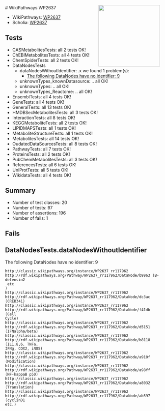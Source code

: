 <img style="float: right; width: 200px" src="https://upload.wikimedia.org/wikipedia/commons/thumb/8/83/Wplogo_with_text_500.png/640px-Wplogo_with_text_500.png" />
# WikiPathways WP2637

* WikiPathways: [WP2637](https://wikipathways.org/pathways/WP2637)
* Scholia: [WP2637](https://scholia.toolforge.org/wikipathways/WP2637)
## Tests
* CASMetabolitesTests: all 2 tests OK!
* ChEBIMetabolitesTests: all 4 tests OK!
* ChemSpiderTests: all 2 tests OK!
* DataNodesTests
    * dataNodesWithoutIdentifier: .x we found 1 problem(s):
        * [The following DataNodes have no identifier: 9](#d2d32fa8)
    * unknownTypes_knownDatasource: .. all OK!
    * unknownTypes: .. all OK!
    * unknownTypes_Reactome: .. all OK!
* EnsemblTests: all 4 tests OK!
* GeneTests: all 4 tests OK!
* GeneralTests: all 13 tests OK!
* HMDBSecMetabolitesTests: all 3 tests OK!
* InteractionTests: all 8 tests OK!
* KEGGMetaboliteTests: all 2 tests OK!
* LIPIDMAPSTests: all 1 tests OK!
* MetaboliteStructureTests: all 1 tests OK!
* MetabolitesTests: all 14 tests OK!
* OudatedDataSourcesTests: all 8 tests OK!
* PathwayTests: all 7 tests OK!
* ProteinsTests: all 2 tests OK!
* PubChemMetabolitesTests: all 3 tests OK!
* ReferencesTests: all 6 tests OK!
* UniProtTests: all 5 tests OK!
* WikidataTests: all 4 tests OK!


## Summary

* Number of test classes: 20
* Number of tests: 97
* Number of assertions: 196
* Number of fails: 1

## Fails

<a name="d2d32fa8" />

## DataNodesTests.dataNodesWithoutIdentifier

The following DataNodes have no identifier: 9
```
http://classic.wikipathways.org/instance/WP2637_rr117962 http://rdf.wikipathways.org/Pathway/WP2637_rr117962/DataNode/b9963 (B-defensin2
 etc
)
http://classic.wikipathways.org/instance/WP2637_rr117962 http://rdf.wikipathways.org/Pathway/WP2637_rr117962/DataNode/dc3ac (CREB341)
http://classic.wikipathways.org/instance/WP2637_rr117962 http://rdf.wikipathways.org/Pathway/WP2637_rr117962/DataNode/f41db (Cell
Cycle)
http://classic.wikipathways.org/instance/WP2637_rr117962 http://rdf.wikipathways.org/Pathway/WP2637_rr117962/DataNode/d5151 (IFNalpha/beta)
http://classic.wikipathways.org/instance/WP2637_rr117962 http://rdf.wikipathways.org/Pathway/WP2637_rr117962/DataNode/b8118 (IL1,8,6, TNFa, 
IFNg, COX2, iNOS)
http://classic.wikipathways.org/instance/WP2637_rr117962 http://rdf.wikipathways.org/Pathway/WP2637_rr117962/DataNode/a910f (Modification)
http://classic.wikipathways.org/instance/WP2637_rr117962 http://rdf.wikipathways.org/Pathway/WP2637_rr117962/DataNode/a98ff (NF-kappaB p50)
http://classic.wikipathways.org/instance/WP2637_rr117962 http://rdf.wikipathways.org/Pathway/WP2637_rr117962/DataNode/a8032 (Translation)
http://classic.wikipathways.org/instance/WP2637_rr117962 http://rdf.wikipathways.org/Pathway/WP2637_rr117962/DataNode/ab597 (cyclinD1
etc.)
```

